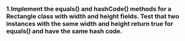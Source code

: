 ### 1.Implement the equals() and hashCode() methods for a Rectangle class with width and height fields. Test that two instances with the same width and height return true for equals() and have the same hash code.